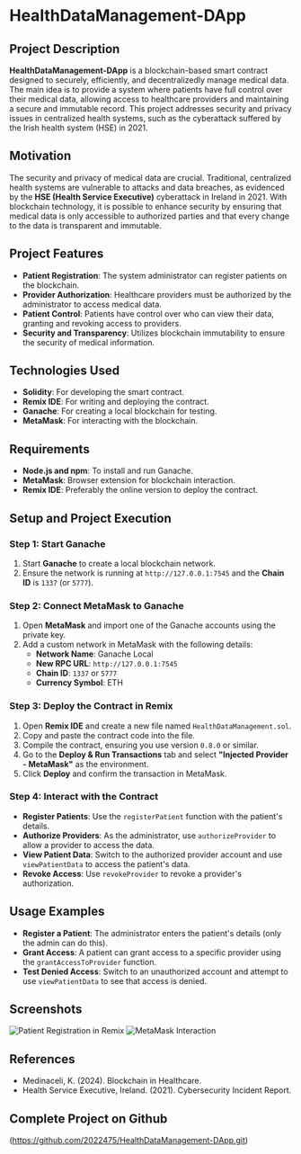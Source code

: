 # HealthDataManagement-DApp

## Project Description

**HealthDataManagement-DApp** is a blockchain-based smart contract designed to securely, efficiently, and decentralizedly manage medical data. The main idea is to provide a system where patients have full control over their medical data, allowing access to healthcare providers and maintaining a secure and immutable record. This project addresses security and privacy issues in centralized health systems, such as the cyberattack suffered by the Irish health system (HSE) in 2021.

## Motivation

The security and privacy of medical data are crucial. Traditional, centralized health systems are vulnerable to attacks and data breaches, as evidenced by the **HSE (Health Service Executive)** cyberattack in Ireland in 2021. With blockchain technology, it is possible to enhance security by ensuring that medical data is only accessible to authorized parties and that every change to the data is transparent and immutable.

## Project Features

- **Patient Registration**: The system administrator can register patients on the blockchain.
- **Provider Authorization**: Healthcare providers must be authorized by the administrator to access medical data.
- **Patient Control**: Patients have control over who can view their data, granting and revoking access to providers.
- **Security and Transparency**: Utilizes blockchain immutability to ensure the security of medical information.

## Technologies Used

- **Solidity**: For developing the smart contract.
- **Remix IDE**: For writing and deploying the contract.
- **Ganache**: For creating a local blockchain for testing.
- **MetaMask**: For interacting with the blockchain.

## Requirements

- **Node.js and npm**: To install and run Ganache.
- **MetaMask**: Browser extension for blockchain interaction.
- **Remix IDE**: Preferably the online version to deploy the contract.

## Setup and Project Execution

### Step 1: Start Ganache

1. Start **Ganache** to create a local blockchain network.
2. Ensure the network is running at `http://127.0.0.1:7545` and the **Chain ID** is `1337` (or `5777`).

### Step 2: Connect MetaMask to Ganache

1. Open **MetaMask** and import one of the Ganache accounts using the private key.
2. Add a custom network in MetaMask with the following details:
   - **Network Name**: Ganache Local
   - **New RPC URL**: `http://127.0.0.1:7545`
   - **Chain ID**: `1337` or `5777`
   - **Currency Symbol**: ETH

### Step 3: Deploy the Contract in Remix

1. Open **Remix IDE** and create a new file named `HealthDataManagement.sol`.
2. Copy and paste the contract code into the file.
3. Compile the contract, ensuring you use version `0.8.0` or similar.
4. Go to the **Deploy & Run Transactions** tab and select **"Injected Provider - MetaMask"** as the environment.
5. Click **Deploy** and confirm the transaction in MetaMask.

### Step 4: Interact with the Contract

- **Register Patients**: Use the `registerPatient` function with the patient's details.
- **Authorize Providers**: As the administrator, use `authorizeProvider` to allow a provider to access the data.
- **View Patient Data**: Switch to the authorized provider account and use `viewPatientData` to access the patient's data.
- **Revoke Access**: Use `revokeProvider` to revoke a provider's authorization.

## Usage Examples

- **Register a Patient**: The administrator enters the patient's details (only the admin can do this).
- **Grant Access**: A patient can grant access to a specific provider using the `grantAccessToProvider` function.
- **Test Denied Access**: Switch to an unauthorized account and attempt to use `viewPatientData` to see that access is denied.

## Screenshots

![Patient Registration in Remix](path/to/screenshot.png)
![MetaMask Interaction](path/to/another-screenshot.png)


## References

- Medinaceli, K. (2024). Blockchain in Healthcare.
- Health Service Executive, Ireland. (2021). Cybersecurity Incident Report.

## Complete Project on Github
(https://github.com/2022475/HealthDataManagement-DApp.git)

